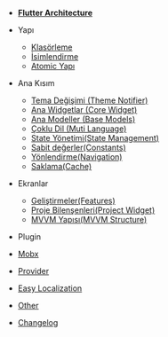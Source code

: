 - [**Flutter Architecture**](/)

- Yapı

  - [Klasörleme](src/structure/folder.md)
  - [İsimlendirme](src/structure/names.md)
  - [Atomic Yapı](src/structure/atomic.md)

- Ana Kısım

  - [Tema Değişimi (Theme Notifier)](src/core/theme_change.md)
  - [Ana Widgetlar (Core Widget)](src/core/core_widget.md)
  - [Ana Modeller (Base Models)](src/core/base_models.md)
  - [Çoklu Dil (Muti Language)](src/core/lang_change.md)
  - [State Yönetimi(State Management)](src/core/state_management.md)
  - [Sabit değerler(Constants)](src/core/constants.md)
  - [Yönlendirme(Navigation)](html_input_fields.md)
  - [Saklama(Cache)](html_input_fields.md)

- Ekranlar

  - [Geliştirmeler(Features)](themes.md)
  - [Proje Bilenşenleri(Project Widget)](write-a-plugin.md)
  - [MVVM Yapısı(MVVM Structure)](markdown.md)

- Plugin
- [Mobx](themes.md)
- [Provider](themes.md)
- [Easy Localization](themes.md)
- [Other](themes.md)

- [Changelog](changelog.md)
